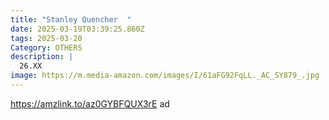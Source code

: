 ```yaml
---
title: "Stanley Quencher  "
date: 2025-03-19T03:39:25.860Z
tags: 2025-03-20
Category: OTHERS
description: |
  26.XX
image: https://m.media-amazon.com/images/I/61aFG92FqLL._AC_SY879_.jpg
---
```

https://amzlink.to/az0GYBFQUX3rE   ad